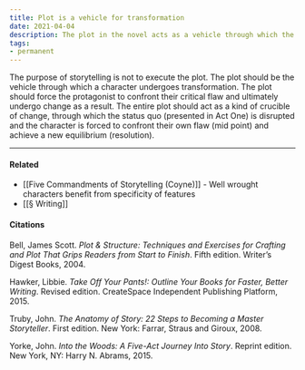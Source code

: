 ```yaml
---
title: Plot is a vehicle for transformation
date: 2021-04-04
description: The plot in the novel acts as a vehicle through which the protagonist is compelled to change.
tags: 
- permanent
---
```

The purpose of storytelling is not to execute the plot. The plot should be the vehicle through which a character undergoes transformation. The plot should force the protagonist to confront their critical flaw and ultimately undergo change as a result. The entire plot should act as a kind of crucible of change, through which the status quo (presented in Act One) is disrupted and the character is forced to confront their own flaw (mid point) and achieve a new equilibrium (resolution). 

--- 
#### Related
- [[Five Commandments of Storytelling (Coyne)]] - Well wrought characters benefit from specificity of features
- [[§ Writing]]

#### Citations
Bell, James Scott. _Plot & Structure: Techniques and Exercises for Crafting and Plot That Grips Readers from Start to Finish_. Fifth edition. Writer’s Digest Books, 2004.

Hawker, Libbie. _Take Off Your Pants!: Outline Your Books for Faster, Better Writing_. Revised edition. CreateSpace Independent Publishing Platform, 2015.

Truby, John. _The Anatomy of Story: 22 Steps to Becoming a Master Storyteller_. First edition. New York: Farrar, Straus and Giroux, 2008.

Yorke, John. _Into the Woods: A Five-Act Journey Into Story_. Reprint edition. New York, NY: Harry N. Abrams, 2015.